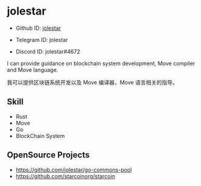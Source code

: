 
# jolestar

* Github ID: [jolestar](https://github.com/jolestar)

* Telegram ID: jolestar

* Discord ID: jolestar#4672

I can provide guidance on blockchain system development, Move compiler and Move language.

我可以提供区块链系统开发以及 Move 编译器，Move 语言相关的指导。

## Skill

* Rust
* Move
* Go
* BlockChain System

## OpenSource Projects

* https://github.com/jolestar/go-commons-pool  
* https://github.com/starcoinorg/starcoin






